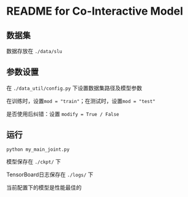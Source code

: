 # README for Co-Interactive Model

## 数据集

数据存放在 `./data/slu`

## 参数设置

在 `./data_util/config.py` 下设置数据集路径及模型参数

在训练时，设置`mod = "train"`；在测试时，设置`mod = "test"`

是否使用后纠错：设置 `modify = True / False`

## 运行

```python my_main_joint.py```

模型保存在 `./ckpt/` 下

TensorBoard日志保存在 `./logs/` 下

当前配置下的模型是性能最佳的
